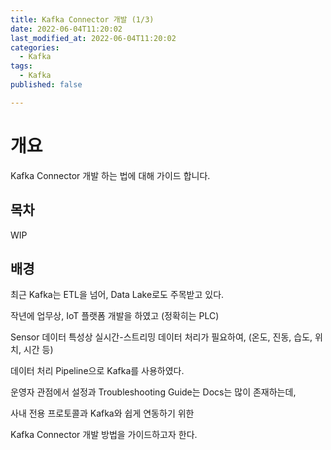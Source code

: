 ```yaml
---
title: Kafka Connector 개발 (1/3)
date: 2022-06-04T11:20:02
last_modified_at: 2022-06-04T11:20:02
categories:
  - Kafka
tags:
  - Kafka
published: false

---
```


# 개요

Kafka Connector 개발 하는 법에 대해 가이드 합니다.

## 목차

WIP

## 배경

최근 Kafka는 ETL을 넘어, Data Lake로도 주목받고 있다.

작년에 업무상, IoT 플랫폼 개발을 하였고 (정확히는 PLC)

Sensor 데이터 특성상 실시간-스트리밍 데이터 처리가 필요하여, (온도, 진동, 습도, 위치, 시간 등)

데이터 처리 Pipeline으로 Kafka를 사용하였다.

운영자 관점에서 설정과 Troubleshooting Guide는 Docs는 많이 존재하는데,

사내 전용 프로토콜과 Kafka와 쉽게 연동하기 위한

Kafka Connector 개발 방법을 가이드하고자 한다.

##
